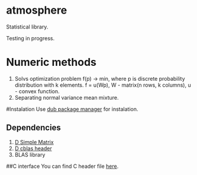 atmosphere
=============
Statistical library.

Testing in progress.

# Numeric methods


1. Solvs optimization problem f(p) -> min, 
where p is discrete probability distribution with k elements.
f = u(Wp),
W - matrix(n rows, k columns),
u - convex function.
2. Separating normal variance mean mixture.

#Instalation
Use [dub package manager](https://github.com/D-Programming-Language/dub) for instalation.
## Dependencies
1. [D Simple Matrix](https://github.com/9il/simple_matrix)
2. [D cblas header](https://github.com/9il/cblas)
3. BLAS library

##C interface
You can find C header file [here](include).
